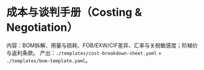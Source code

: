 # 成本与谈判手册（Costing & Negotiation）

内容：BOM拆解、用量与损耗、FOB/EXW/CIF差异、汇率与关税敏感度；阶梯价与返利条款。
产出：`./templates/cost-breakdown-sheet.yaml` + `./templates/bom-template.yaml`。
